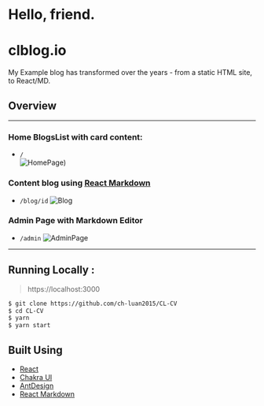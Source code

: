 # Hello, friend.

# clblog.io

My Example blog has transformed over the years - from a static HTML site, to React/MD.

## Overview

---

### Home BlogsList with card content:

- `/`  
  ![HomePage](https://lh3.googleusercontent.com/pw/ACtC-3dGNHDDSgSnY3wu1i-tEbDFiqL2Ec3FSuSGwjsu1TjD6lMxDwYn00aMzF5oZlVcskIbFEVORy1u7uUDjdrUKc391188Tcf3GCNz3y0h-WFmRoteZiatPG6wL6tMj1Ds-P6-lUG8WBl3XE0iNJSxcAWe=w1609-h1328-no?authuser=0))

### Content blog using [React Markdown](https://github.com/mdx-js/mdx)

- `/blog/id`
  ![Blog](https://lh3.googleusercontent.com/_dqeVljswPS8OIw0CO4RdzqSExBfHs6o3_e_jIpmq2aTofcap0gdronGD070e7IR27sfub7-F74BAjXX6n4EotaluEdw5Hs_CnYYDbQri0JTC0pZMXk21lki1PSvGk3Rltqt6j_mhqbTEmYX0o6HDFmR-mY6Xx9er2DEk_R0A2o_Whmgng54iBFFwqQYPBingjD_dX71zMkOFmqRAYv7xivKFQm5YUlT05BvNVf76yfEmP6ARrwP1IM7vEonF0YrtXN35RQOK5hcElo9qDIDC2vdAK10Gp2y_OEj_8Il2K3vWW3R4L1XbmRYZ7ydqmOUVuH0p9tJXslHxgkHSBpGxTUaNJb62aSPti9jTRIxUjIq1YABR6v77A0ksr8CzEAcTmhrYZs-qXLmw9gK0mvYchs4Qfof9wOW940fc7meT6CM-yobdh8bOHFM0iSddDBbLfH5dLZm0-bR6zHnsnMazsTSVRlvpKnq2f4FTphsT04VrWaGaT-TBhnVWablamF_HTU5A_orAsugcW-2sCZ22KIyhb8InhFWb9O9OhrySkgtsAuYxyX49XJndZbNcFoZr21FNPWCNDT47X1ENxDbDRp559qXcgQ4GmZ9_c8XHU3_nWsI_QT5Y_wyu_Oe4osk5jK8RU-2I0dc5fd2BdNNdP_UXTwL4ThxnNNkmeOIzJRWSF012Vc1FcRv17V2=w1456-h1330-no?authuser=0)

### Admin Page with Markdown Editor

- `/admin`
  ![AdminPage](https://lh3.googleusercontent.com/4g2eg-69_6OifBQONTF8PPgp8w7lkBzQcL029mItPLXqDlQP79yrkm00mlHQgJ8L9IxtdNJUpIZrRX93Ej4tWjo89TGxXBKC68tLdcxExa0XTzF_SAwkXwORg6AfgdudBPy3J0kGFf7JpoNOmbrLIPyPzNdmqXdH93eaEfOUsH_XAe2K4d5Wz4lkJgmwZ7xtCLgvTvW-Ca0OoLM4eetvTEazyUIdyUuYkwMawkm_rfuePgCbbWSYEoF3BsxF9YE8Y0-Ge5o9hHWEI2aU1BHXS2eKu9AwxBHjznM5ydhOgsbqLRBJC8_OtJH15enVUWDcuXHj3rlAuE5Tod_D3GXnxywNXmzFyXnZ3r5bpft6RZgLL9vP10-nyMN2ZAamoa_frz3xMZ6IuxqysstIgCCJhPtk6l4T_DUgJZVd4ucjN0fweicuGXueCLLsjOlkmREbHtS8ryeIpwym1KcgnhgycY6atJ5kPwS93KgjZiCuvaE9g0mxIcYI7xmbrYz0j3uUgnZNqH8giMUi4CmFPAEmv43Xqg1drFIl0tqhZ5VTbQpooIW1q0zzNdTOCA90sMNjVClhrAdeSH7rYIFbOmvoW7m7EjFr7CjSXgBDFd8F_G9A5eUZlGntsKkzGd0zFhptJcfe4lQJXn2cZZwcFmLzAAIK1kNcsU2oSuCe2oHTEmS0FUQfi0tmAgFlRx-E=w2541-h1337-no?authuser=0)

---

## Running Locally :

> https://localhost:3000

```bash
$ git clone https://github.com/ch-luan2015/CL-CV
$ cd CL-CV
$ yarn
$ yarn start
```

## Built Using

- [React](https://reactjs.org/)
- [Chakra UI](https://chakra-ui.com/)
- [AntDesign](https://ant.design/)
- [React Markdown](https://github.com/remarkjs/react-markdown)
